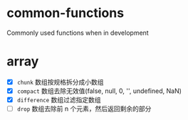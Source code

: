 # common-functions
Commonly used functions when in development

# array

- [x] `chunk` 数组按规格拆分成小数组
- [x] `compact` 数组去除无效值(false, null, 0, '', undefined, NaN)
- [x] `difference` 数组过滤指定数组
- [ ] `drop` 数组去除前 n 个元素，然后返回剩余的部分